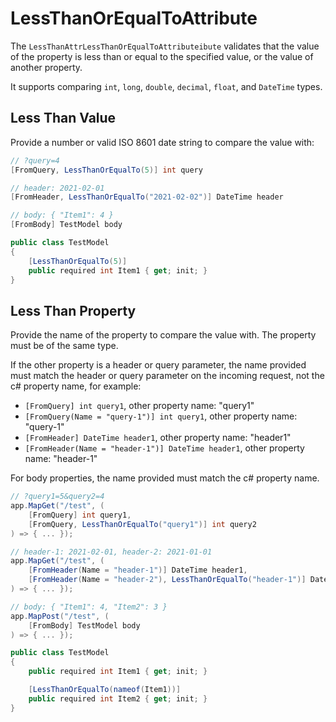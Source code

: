 # LessThanOrEqualToAttribute

The `LessThanAttrLessThanOrEqualToAttributeibute` validates that the value of the property is less than or equal to the specified value, or the value of another property.

It supports comparing `int`, `long`, `double`, `decimal`, `float`, and `DateTime` types.

## Less Than Value
Provide a number or valid ISO 8601 date string to compare the value with:

```csharp
// ?query=4
[FromQuery, LessThanOrEqualTo(5)] int query

// header: 2021-02-01
[FromHeader, LessThanOrEqualTo("2021-02-02")] DateTime header

// body: { "Item1": 4 }
[FromBody] TestModel body

public class TestModel
{
    [LessThanOrEqualTo(5)]
    public required int Item1 { get; init; }
}
```

## Less Than Property
Provide the name of the property to compare the value with. The property must be of the same type.

If the other property is a header or query parameter, the name provided must match the header or query parameter on the incoming request, not the c# property name, for example:
- `[FromQuery] int query1`, other property name: "query1"
- `[FromQuery(Name = "query-1")] int query1`, other property name: "query-1"
- `[FromHeader] DateTime header1`, other property name: "header1"
- `[FromHeader(Name = "header-1")] DateTime header1`, other property name: "header-1"

For body properties, the name provided must match the c# property name.

```csharp
// ?query1=5&query2=4
app.MapGet("/test", (
    [FromQuery] int query1,
    [FromQuery, LessThanOrEqualTo("query1")] int query2
) => { ... });

// header-1: 2021-02-01, header-2: 2021-01-01
app.MapGet("/test", (
    [FromHeader(Name = "header-1")] DateTime header1,
    [FromHeader(Name = "header-2"), LessThanOrEqualTo("header-1")] DateTime header2
) => { ... });

// body: { "Item1": 4, "Item2": 3 }
app.MapPost("/test", (
    [FromBody] TestModel body
) => { ... });

public class TestModel
{
    public required int Item1 { get; init; }

    [LessThanOrEqualTo(nameof(Item1))]
    public required int Item2 { get; init; }
}
```
